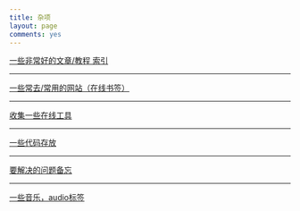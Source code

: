 ```yaml
---
title: 杂项
layout: page
comments: yes
---
```



[一些非常好的文章/教程 索引](/other/article)

- - -

[一些常去/常用的网站（在线书签）](/other/bookmark)

- - -

[收集一些在线工具](/other/webtools.html)

- - -

[一些代码存放](/other/code.html)

- - -

[要解决的问题备忘](/other/problem.html)

- - -

[一些音乐，audio标签](/other/music.html)

